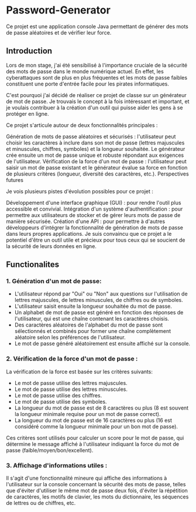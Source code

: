 # Password-Generator

Ce projet est une application console Java permettant de générer des mots de passe aléatoires et de vérifier leur force.

## Introduction

Lors de mon stage, j'ai été sensibilisé à l'importance cruciale de la sécurité des mots de passe dans le monde numérique actuel. En effet, les cyberattaques sont de plus en plus fréquentes et les mots de passe faibles constituent une porte d'entrée facile pour les pirates informatiques.

C'est pourquoi j'ai décidé de réaliser ce projet de classe sur un générateur de mot de passe. Je trouvais le concept à la fois intéressant et important, et je voulais contribuer à la création d'un outil qui puisse aider les gens à se protéger en ligne.

Ce projet s'articule autour de deux fonctionnalités principales :

Génération de mots de passe aléatoires et sécurisés : l'utilisateur peut choisir les caractères à inclure dans son mot de passe (lettres majuscules et minuscules, chiffres, symboles) et la longueur souhaitée. Le générateur crée ensuite un mot de passe unique et robuste répondant aux exigences de l'utilisateur.
Vérification de la force d'un mot de passe : l'utilisateur peut saisir un mot de passe existant et le générateur évalue sa force en fonction de plusieurs critères (longueur, diversité des caractères, etc.).
Perspectives futures

Je vois plusieurs pistes d'évolution possibles pour ce projet :

Développement d'une interface graphique (GUI) : pour rendre l'outil plus accessible et convivial.
Intégration d'un système d'authentification : pour permettre aux utilisateurs de stocker et de gérer leurs mots de passe de manière sécurisée.
Création d'une API : pour permettre à d'autres développeurs d'intégrer la fonctionnalité de génération de mots de passe dans leurs propres applications.
Je suis convaincu que ce projet a le potentiel d'être un outil utile et précieux pour tous ceux qui se soucient de la sécurité de leurs données en ligne.
## Functionalites

### 1. Génération d'un mot de passe:

- L'utilisateur répond par "Oui" ou "Non" aux questions sur l'utilisation de lettres majuscules, de lettres minuscules, de chiffres ou de symboles.
- L'utilisateur saisit ensuite la longueur souhaitée du mot de passe.
- Un alphabet de mot de passe est généré en fonction des réponses de l'utilisateur, qui est une chaîne contenant les caractères choisis.
- Des caractères aléatoires de l'alphabet du mot de passe sont sélectionnés et combinés pour former une chaîne complètement aléatoire selon les préférences de l'utilisateur.
- Le mot de passe généré aléatoirement est ensuite affiché sur la console.


### 2. Vérification de la force d'un mot de passe :

La vérification de la force est basée sur les critères suivants:
- Le mot de passe utilise des lettres majuscules.
- Le mot de passe utilise des lettres minuscules.
- Le mot de passe utilise des chiffres.
- Le mot de passe utilise des symboles.
- La longueur du mot de passe est de 8 caractères ou plus (8 est souvent la longueur minimale requise pour un mot de passe correct).
- La longueur du mot de passe est de 16 caractères ou plus (16 est considéré comme la longueur minimale pour un bon mot de passe).

Ces critères sont utilisés pour calculer un score pour le mot de passe, qui détermine le message affiché à l'utilisateur indiquant la force du mot de passe (faible/moyen/bon/excellent).

### 3. Affichage d'informations utiles :

Il s'agit d'une fonctionnalité mineure qui affiche des informations à l'utilisateur sur la console concernant la sécurité des mots de passe, telles que d'éviter d'utiliser le même mot de passe deux fois, d'éviter la répétition de caractères, les motifs de clavier, les mots du dictionnaire, les séquences de lettres ou de chiffres, etc.
